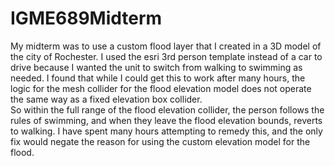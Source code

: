 # IGME689Midterm

My midterm was to use a custom flood layer that I created in a 3D model of the city of Rochester.
I used the esri 3rd person template instead of a car to drive because I wanted the unit to switch from walking to swimming as needed. 
I found that while I could get this to work after many hours, the logic for the mesh collider for the flood elevation model does not operate the same way as a fixed elevation box collider.  
So within the full range of the flood elevation collider, the person follows the rules of swimming, and when they leave the flood elevation bounds, reverts to walking. 
I have spent many hours attempting to remedy this, and the only fix would negate the reason for using the custom elevation model for the flood.  
